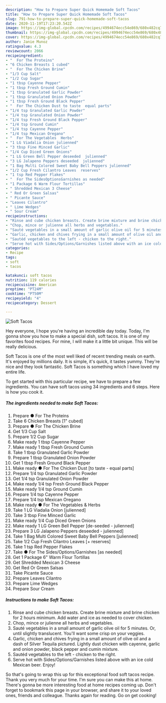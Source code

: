 ```yaml
---
description: "How to Prepare Super Quick Homemade Soft Tacos"
title: "How to Prepare Super Quick Homemade Soft Tacos"
slug: 791-how-to-prepare-super-quick-homemade-soft-tacos
date: 2020-11-19T17:23:20.542Z
image: https://img-global.cpcdn.com/recipes/4994674ecc54e869/680x482cq70/soft-tacos-recipe-main-photo.jpg
thumbnail: https://img-global.cpcdn.com/recipes/4994674ecc54e869/680x482cq70/soft-tacos-recipe-main-photo.jpg
cover: https://img-global.cpcdn.com/recipes/4994674ecc54e869/680x482cq70/soft-tacos-recipe-main-photo.jpg
author: Janie Munoz
ratingvalue: 4.3
reviewcount: 2066
recipeingredient:
- "  For The Proteins"
- "6 Chicken Breasts 1 cubed"
- "  For The Chicken Brine"
- "1/3 Cup Salt"
- "1/2 Cup Sugar"
- "1 tbsp Cayenne Pepper"
- "1 tbsp Fresh Ground Cumin"
- "1 tbsp Granulated Garlic Powder"
- "1 tbsp Granulated Onion Powder"
- "1 tbsp Fresh Ground Black Pepper"
- "  For The Chicken Dust to taste  equal parts"
- "1/4 tsp Granulated Garlic Powder"
- "1/4 tsp Granulated Onion Powder"
- "1/4 tsp Fresh Ground Black Pepper"
- "1/4 tsp Ground Cumin"
- "1/4 tsp Cayenne Pepper"
- "1/4 tsp Mexican Oregano"
- "  For The Vegetables  Herbs"
- "1 LG Viadalia Onion julienned"
- "3 tbsp Fine Minced Garlic"
- "1/4 Cup Diced Green Onions"
- "1 LG Green Bell Pepper deseeded  julienned"
- "3 LG Jalapeno Peppers deseeded  julienned"
- "1 Bag Multi Colored Sweet Baby Bell Peppers julienned"
- "1/2 Cup Fresh Cilantro Leaves  reserves"
- "1 tsp Red Pepper Flakes"
- "  For The SidesOptionsGarnishes as needed"
- "1 Package 6 Warm Flour Tortillas"
- " Shredded Mexican 3 Cheese"
- " Red Or Green Salsas"
- " Picante Sauce"
- "Leaves Cilantro"
- " Lime Wedges"
- " Sour Cream"
recipeinstructions:
- "Rinse and cube chicken breasts. Create brine mixture and brine chicken for 2 hours minimum. Add water and ice as needed to cover chicken."
- "Chop, mince or julienne all herbs and vegetables."
- "Sauté vegetables in a small amount of garlic olive oil for 5 minutes. Or, until slightly translucent. You&#39;ll want some crisp on your veggies."
- "Garlic, chicken and chives frying in a small amount of olive oil and a dash of Silver Tequila pictured. Lightly dust chicken with cayenne, garlic and onion powder, black pepper and cumin mixture."
- "Sautéd vegetables to the left - chicken to the right."
- "Serve hot with Sides/Options/Garnishes listed above with an ice cold Mexican beer. Enjoy!"
categories:
- Recipe
tags:
- soft
- tacos

katakunci: soft tacos 
nutrition: 119 calories
recipecuisine: American
preptime: "PT24M"
cooktime: "PT50M"
recipeyield: "4"
recipecategory: Dessert

---
```



![Soft Tacos](https://img-global.cpcdn.com/recipes/4994674ecc54e869/680x482cq70/soft-tacos-recipe-main-photo.jpg)

Hey everyone, I hope you're having an incredible day today. Today, I'm gonna show you how to make a special dish, soft tacos. It is one of my favorites food recipes. For mine, I will make it a little bit unique. This will be really delicious.

Soft Tacos is one of the most well liked of recent trending meals on earth. It's enjoyed by millions daily. It is simple, it's quick, it tastes yummy. They're nice and they look fantastic. Soft Tacos is something which I have loved my entire life.




To get started with this particular recipe, we have to prepare a few ingredients. You can have soft tacos using 34 ingredients and 6 steps. Here is how you cook it.

<!--inarticleads1-->

##### The ingredients needed to make Soft Tacos:

1. Prepare  ● For The Proteins
1. Take 6 Chicken Breasts [1&#34; cubed]
1. Prepare  ● For The Chicken Brine
1. Get 1/3 Cup Salt
1. Prepare 1/2 Cup Sugar
1. Make ready 1 tbsp Cayenne Pepper
1. Make ready 1 tbsp Fresh Ground Cumin
1. Take 1 tbsp Granulated Garlic Powder
1. Prepare 1 tbsp Granulated Onion Powder
1. Get 1 tbsp Fresh Ground Black Pepper
1. Make ready  ● For The Chicken Dust [to taste - equal parts]
1. Prepare 1/4 tsp Granulated Garlic Powder
1. Get 1/4 tsp Granulated Onion Powder
1. Make ready 1/4 tsp Fresh Ground Black Pepper
1. Make ready 1/4 tsp Ground Cumin
1. Prepare 1/4 tsp Cayenne Pepper
1. Prepare 1/4 tsp Mexican Oregano
1. Make ready  ● For The Vegetables &amp; Herbs
1. Take 1 LG Viadalia Onion [julienned]
1. Take 3 tbsp Fine Minced Garlic
1. Make ready 1/4 Cup Diced Green Onions
1. Make ready 1 LG Green Bell Pepper [de-seeded - julienned]
1. Prepare 3 LG Jalapeno Peppers deseeded - julienned]
1. Take 1 Bag Multi Colored Sweet Baby Bell Peppers [julienned]
1. Take 1/2 Cup Fresh Cilantro Leaves [+ reserves]
1. Take 1 tsp Red Pepper Flakes
1. Take  ● For The Sides/Options/Garnishes [as needed]
1. Get 1 Package 6&#34; Warm Flour Tortillas
1. Get  Shredded Mexican 3 Cheese
1. Get  Red Or Green Salsas
1. Take  Picante Sauce
1. Prepare Leaves Cilantro
1. Prepare  Lime Wedges
1. Prepare  Sour Cream




<!--inarticleads2-->

##### Instructions to make Soft Tacos:

1. Rinse and cube chicken breasts. Create brine mixture and brine chicken for 2 hours minimum. Add water and ice as needed to cover chicken.
1. Chop, mince or julienne all herbs and vegetables.
1. Sauté vegetables in a small amount of garlic olive oil for 5 minutes. Or, until slightly translucent. You&#39;ll want some crisp on your veggies.
1. Garlic, chicken and chives frying in a small amount of olive oil and a dash of Silver Tequila pictured. Lightly dust chicken with cayenne, garlic and onion powder, black pepper and cumin mixture.
1. Sautéd vegetables to the left - chicken to the right.
1. Serve hot with Sides/Options/Garnishes listed above with an ice cold Mexican beer. Enjoy!




So that's going to wrap this up for this exceptional food soft tacos recipe. Thank you very much for your time. I'm sure you can make this at home. There's gonna be more interesting food at home recipes coming up. Don't forget to bookmark this page in your browser, and share it to your loved ones, friends and colleague. Thanks again for reading. Go on get cooking!
